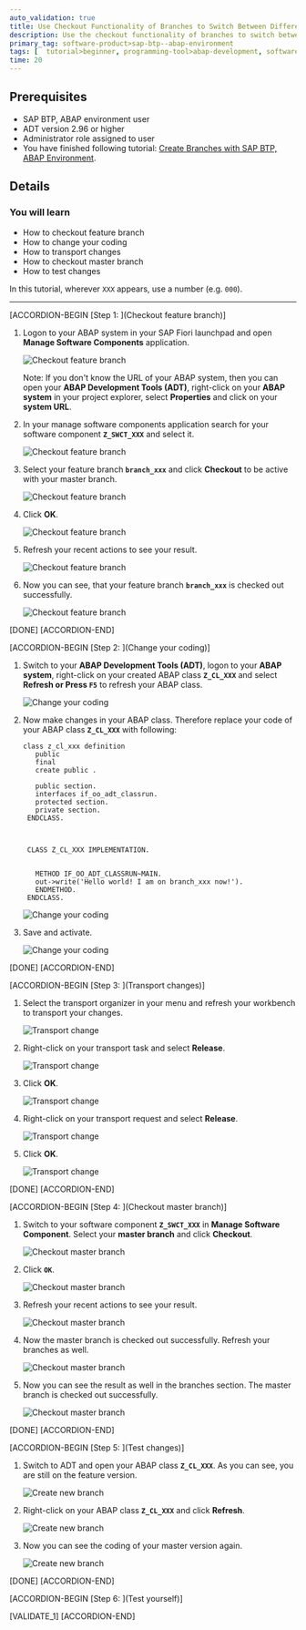 ```yaml
---
auto_validation: true
title: Use Checkout Functionality of Branches to Switch Between Different Versions of Code
description: Use the checkout functionality of branches to switch between different versions of your code with SAP BTP, ABAP environment.
primary_tag: software-product>sap-btp--abap-environment
tags: [  tutorial>beginner, programming-tool>abap-development, software-product>sap-business-technology-platform, tutorial>license ]
time: 20
---
```


## Prerequisites  
  - SAP BTP, ABAP environment user
  - ADT version 2.96 or higher
  - Administrator role assigned to user
  - You have finished following tutorial:  [Create Branches with SAP BTP, ABAP Environment](abap-environment-branch).

## Details
### You will learn
  - How to checkout feature branch
  - How to change your coding
  - How to transport changes
  - How to checkout master branch
  - How to test changes

In this tutorial, wherever `XXX` appears, use a number (e.g. `000`).

---


[ACCORDION-BEGIN [Step 1: ](Checkout feature branch)]
1. Logon to your ABAP system in your SAP Fiori launchpad and open **Manage Software Components** application.

    ![Checkout feature branch](checkout.png)

    Note: If you don't know the URL of your ABAP system, then you can open your **ABAP Development Tools (ADT)**, right-click on your **ABAP system** in your project explorer, select **Properties** and click on your **system URL**.

2. In your manage software components application search for your software component **`Z_SWCT_XXX`** and select it.

    ![Checkout feature branch](checkout2.png)

3. Select your feature branch **`branch_xxx`** and click **Checkout** to be active with your master branch.

    ![Checkout feature branch](checkout3.png)

4. Click **OK**.

    ![Checkout feature branch](checkout4.png)

5. Refresh your recent actions to see your result.

    ![Checkout feature branch](checkout5.png)

6. Now you can see, that your feature branch **`branch_xxx`** is checked out successfully.

    ![Checkout feature branch](checkout6.png)

[DONE]
[ACCORDION-END]


[ACCORDION-BEGIN [Step 2: ](Change your coding)]
1. Switch to your **ABAP Development Tools (ADT)**, logon to your **ABAP system**, right-click on your created ABAP class **`Z_CL_XXX`** and select **Refresh or Press `F5`** to refresh your ABAP class.

    ![Change your coding](change.png)

2. Now make changes in your ABAP class. Therefore replace your code of your ABAP class **`Z_CL_XXX`** with following:

    ```ABAP
    class z_cl_xxx definition
       public
       final
       create public .

       public section.
       interfaces if_oo_adt_classrun.
       protected section.
       private section.
     ENDCLASS.



     CLASS Z_CL_XXX IMPLEMENTATION.


       METHOD IF_OO_ADT_CLASSRUN~MAIN.
       out->write('Hello world! I am on branch_xxx now!').
       ENDMETHOD.
     ENDCLASS.
    ```

    ![Change your coding](change2.png)

3. Save and activate.

    ![Change your coding](change3.png)


[DONE]
[ACCORDION-END]

[ACCORDION-BEGIN [Step 3: ](Transport changes)]
  1. Select the transport organizer in your menu and refresh your workbench to transport your changes.

      ![Transport change](transport.png)

  2. Right-click on your transport task and select **Release**.

      ![Transport change](transport2.png)

  3. Click **OK**.

      ![Transport change](transport3.png)

  4. Right-click on your transport request and select **Release**.

      ![Transport change](transport4.png)

  5. Click **OK**.

      ![Transport change](transport5.png)


[DONE]
[ACCORDION-END]


[ACCORDION-BEGIN [Step 4: ](Checkout master branch)]
1. Switch to your software component **`Z_SWCT_XXX`** in **Manage Software Component**. Select your **master branch** and click **Checkout**.

    ![Checkout master branch](master.png)

2. Click **`OK`**.

    ![Checkout master branch](master2.png)

3. Refresh your recent actions to see your result.

    ![Checkout master branch](master3.png)

4. Now the master branch is checked out successfully. Refresh your branches as well.

    ![Checkout master branch](master4.png)

5. Now you can see the result as well in the branches section. The master branch is checked out successfully.

    ![Checkout master branch](master5.png)


[DONE]
[ACCORDION-END]

[ACCORDION-BEGIN [Step 5: ](Test changes)]
  1. Switch to ADT and open your ABAP class **`Z_CL_XXX`**. As you can see, you are still on the feature version.

      ![Create new branch](test.png)

  2. Right-click on your ABAP class **`Z_CL_XXX`** and click **Refresh**.

      ![Create new branch](test2.png)

  3. Now you can see the coding of your master version again.

      ![Create new branch](test3.png)


[DONE]
[ACCORDION-END]

[ACCORDION-BEGIN [Step 6: ](Test yourself)]

[VALIDATE_1]
[ACCORDION-END]
